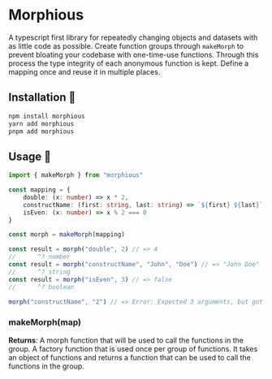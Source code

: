 # Morphious

A typescript first library for repeatedly changing objects and datasets with as little code as possible. Create function groups through `makeMorph` to prevent bloating your codebase with one-time-use functions. Through this process the type integrity of each anonymous function is kept. Define a mapping once and reuse it in multiple places.

## Installation 🤔

```bash
npm install morphious
yarn add morphious
pnpm add morphious
```

## Usage 🚀

```typescript
import { makeMorph } from "morphious"

const mapping = {
    double: (x: number) => x * 2,
    constructName: (first: string, last: string) => `${first} ${last}`,
    isEven: (x: number) => x % 2 === 0
}

const morph = makeMorph(mapping)

const result = morph("double", 2) // => 4
//      ^? number
const result = morph("constructName", "John", "Doe") // => "John Doe"
//      ^? string
const result = morph("isEven", 3) // => false
//      ^? boolean

morph("constructName", "2") // => Error: Expected 3 arguments, but got 2
```

### makeMorph(map)

**Returns**: A morph function that will be used to call the functions in the group.
A factory function that is used once per group of functions. It takes an object of functions and returns a function that can be used to call the functions in the group.
